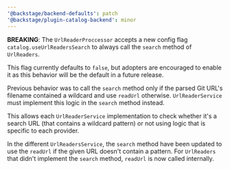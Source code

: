 ```yaml
---
'@backstage/backend-defaults': patch
'@backstage/plugin-catalog-backend': minor
---
```


**BREAKING**: The `UrlReaderProccessor` accepts a new config flag `catalog.useUrlReadersSearch` to always call the `search` method of `UrlReaders`.

This flag currently defaults to `false`, but adopters are encouraged to enable it as this behavior will be the default in a future release.

Previous behavior was to call the `search` method only if the parsed Git URL's filename contained a wildcard and use `readUrl` otherwise. `UrlReaderService` must implement this logic in the `search` method instead.

This allows each `UrlReaderService` implementation to check whether it's a search URL (that contains a wildcard pattern) or not using logic that is specific to each provider.

In the different `UrlReadersService`, the `search` method have been updated to use the `readUrl` if the given URL doesn't contain a pattern.
For `UrlReaders` that didn't implement the `search` method, `readUrl` is now called internally.
